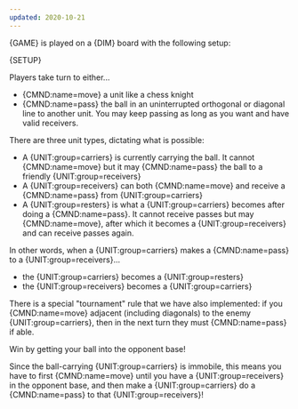 ```yaml
---
updated: 2020-10-21
---
```


{GAME} is played on a {DIM} board with the following setup:

{SETUP}

Players take turn to either...

- {CMND:name=move} a unit like a chess knight
- {CMND:name=pass} the ball in an uninterrupted orthogonal or diagonal line to another unit. You may keep passing as long as you want and have valid receivers.

There are three unit types, dictating what is possible:

- A {UNIT:group=carriers} is currently carrying the ball. It cannot {CMND:name=move} but it may {CMND:name=pass} the ball to a friendly {UNIT:group=receivers}
- A {UNIT:group=receivers} can both {CMND:name=move} and receive a {CMND:name=pass} from {UNIT:group=carriers}
- A {UNIT:group=resters} is what a {UNIT:group=carriers} becomes after doing a {CMND:name=pass}. It cannot receive passes but may {CMND:name=move}, after which it becomes a {UNIT:group=receivers} and can receive passes again.

<div class="md-example">
In other words, when a {UNIT:group=carriers} makes a {CMND:name=pass} to a {UNIT:group=receivers}...

<ul>
<li>the {UNIT:group=carriers} becomes a {UNIT:group=resters}</li>
<li>the {UNIT:group=receivers} becomes a {UNIT:group=carriers}</li>
</ul>
</div>

There is a special "tournament" rule that we have also implemented: if you {CMND:name=move} adjacent (including diagonals) to the enemy {UNIT:group=carriers}, then in the next turn they must {CMND:name=pass} if able.

Win by getting your ball into the opponent base!

<div class="md-example">
Since the ball-carrying {UNIT:group=carriers} is immobile, this means you have to first {CMND:name=move} until you have a {UNIT:group=receivers} in the opponent base, and then make a {UNIT:group=carriers} do a {CMND:name=pass} to that {UNIT:group=receivers}!
</div>
